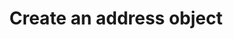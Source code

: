 ---
title: Create an address object
excerpt: >-
  Create and add an address object to an applicant or an affiliated person
  object.<br><br>Only one address per type may be added to an object
api:
  file: api.json
  operationId: address-create
hidden: false
---